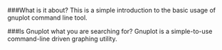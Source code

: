 ###What is it about?
This is a simple introduction to the basic usage of gnuplot command line tool.

###Is Gnuplot what you are searching for?
Gnuplot is a simple-to-use command-line driven graphing utility.
